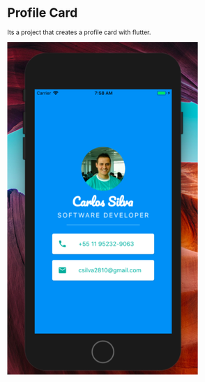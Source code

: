 # Profile Card

Its a project that creates a profile card with flutter.

![Demo Image](demo-image.png)
